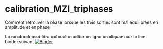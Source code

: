 # calibration_MZI_triphases
Comment retrouver la phase lorsque les trois sorties sont mal équilibrées en amplitude et en phase

Le notebook peut être exécuté et éditer en ligne en cliquant sur le lien binder suivant
[![Binder](https://mybinder.org/badge_logo.svg)](https://mybinder.org/v2/gh/fchatelain/calibration_MZI_triphases/HEAD?labpath=.%2Fanalytic_3_canaux.ipynb)
